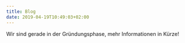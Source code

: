 ```yaml
---
title: Blog
date: 2019-04-19T10:49:03+02:00
---
```


Wir sind gerade in der Gründungsphase, mehr Informationen in Kürze!
